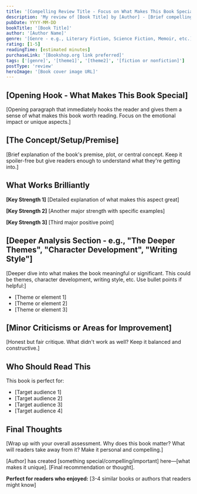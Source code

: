 ```yaml
---
title: '[Compelling Review Title - Focus on What Makes This Book Special]'
description: 'My review of [Book Title] by [Author] - [Brief compelling description of what the book is about and why it matters].'
pubDate: YYYY-MM-DD
bookTitle: '[Book Title]'
author: '[Author Name]'
genre: '[Genre - e.g., Literary Fiction, Science Fiction, Memoir, etc.]'
rating: [1-5]
readingTime: [estimated minutes]
purchaseLink: '[Bookshop.org link preferred]'
tags: ['[genre]', '[theme1]', '[theme2]', '[fiction or nonfiction]']
postType: 'review'
heroImage: '[Book cover image URL]'
---
```


## [Opening Hook - What Makes This Book Special]

[Opening paragraph that immediately hooks the reader and gives them a sense of what makes this book worth reading. Focus on the emotional impact or unique aspects.]

## [The Concept/Setup/Premise]

[Brief explanation of the book's premise, plot, or central concept. Keep it spoiler-free but give readers enough to understand what they're getting into.]

## What Works Brilliantly

**[Key Strength 1]** [Detailed explanation of what makes this aspect great]

**[Key Strength 2]** [Another major strength with specific examples]

**[Key Strength 3]** [Third major positive point]

## [Deeper Analysis Section - e.g., "The Deeper Themes", "Character Development", "Writing Style"]

[Deeper dive into what makes the book meaningful or significant. This could be themes, character development, writing style, etc. Use bullet points if helpful:]

- [Theme or element 1]
- [Theme or element 2]
- [Theme or element 3]

## [Minor Criticisms or Areas for Improvement]

[Honest but fair critique. What didn't work as well? Keep it balanced and constructive.]

## Who Should Read This

This book is perfect for:
- [Target audience 1]
- [Target audience 2]
- [Target audience 3]
- [Target audience 4]

## Final Thoughts

[Wrap up with your overall assessment. Why does this book matter? What will readers take away from it? Make it personal and compelling.]

[Author] has created [something special/compelling/important] here—[what makes it unique]. [Final recommendation or thought].

**Perfect for readers who enjoyed:** [3-4 similar books or authors that readers might know]